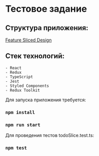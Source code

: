 # Тестовое задание

## Структура приложения:

[Feature Sliced Design](https://feature-sliced.design/)

## Стек технологий:
    - React
    - Redux 
    - TypeScript
    - Jest
    - Styled Components
    - Redux Toolkit

Для запуска приложения требуется:

### `npm install`

### `npm run start`

Для проведения тестов todoSlice.test.ts:

### `npm test`

